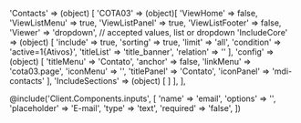  
 'Contacts' => (object) [
            'COTA03' => (object)[
                'ViewHome' => false,
                'ViewListMenu' => true,
                'ViewListPanel' => true,
                'ViewListFooter' => false,
                'Viewer' => 'dropdown', // accepted values, list or dropdown
                'IncludeCore' => (object) [
                    'include' => true,
                    'sorting' => true,
                    'limit' => 'all',
                    'condition' => 'active=1{Ativos}',
                    'titleList' => 'title_banner',
                    'relation' => ''
                ],
                'config' => (object) [
                    'titleMenu' => 'Contato',
                    'anchor' =>  false,
                    'linkMenu' => 'cota03.page',
                    'iconMenu' => '',
                    'titlePanel' => 'Contato',
                    'iconPanel' => 'mdi-contacts'
                ],
                'IncludeSections' => (object) [
                ]
            ],
        ],



        
 
 @include('Client.Components.inputs', [
    'name' => 'email',
    'options' => '',
    'placeholder' => 'E-mail',
    'type' => 'text',
    'required' => 'false',
])